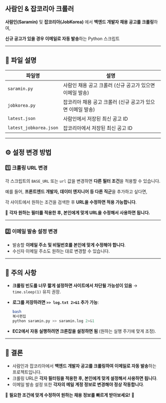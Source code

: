 ## 사람인 & 잡코리아 크롤러
**사람인(Saramin)** 및 **잡코리아(JobKorea)** 에서 **백엔드 개발자 채용 공고를 크롤링**하여,

**신규 공고가 있을 경우 이메일로 자동 발송**하는 Python 스크립트

---

## 📂 **파일 설명**

| 파일명 | 설명 |
| --- | --- |
| `saramin.py` | 사람인 채용 공고 크롤러 (신규 공고가 있으면 이메일 발송) |
| `jobkorea.py` | 잡코리아 채용 공고 크롤러 (신규 공고가 있으면 이메일 발송) |
| `latest.json` | 사람인에서 저장된 최신 공고 ID |
| `latest_jobkorea.json` | 잡코리아에서 저장된 최신 공고 ID |

---

## ⚙️ **설정 변경 방법**

### **1️⃣ 크롤링 URL 변경**

각 스크립트의 `BASE_URL` 또는 `url` 값을 변경하면 **다른 필터 조건**을 적용할 수 있습니다.

예를 들어, **프론트엔드 개발자, 데이터 엔지니어 등 다른 직군**을 추가하고 싶다면,

각 사이트에서 원하는 조건을 검색한 후 **URL을 수정하면 적용 가능합니다**.

📌 **각자 원하는 필터를 적용한 후, 본인에게 맞게 URL을 수정해서 사용하면 됩니다.**

---

### **2️⃣ 이메일 발송 설정 변경**

- 발송할 **이메일 주소 및 비밀번호를 본인에 맞게 수정해야 합니다**.
- 수신자 이메일 주소도 원하는 대로 변경할 수 있습니다.

---

## 📌 **주의 사항**

- **크롤링 빈도를 너무 짧게 설정하면 사이트에서 차단될 가능성이 있음** → `time.sleep(1)` 유지 권장.
- **로그를 저장하려면 `>> log.txt 2>&1` 추가 가능**:
    
    ```bash
    bash
    복사편집
    python saramin.py >> saramin.log 2>&1
    
    ```
    
- **EC2에서 자동 실행하려면 크론잡을 설정하면 됨** (원하는 실행 주기에 맞게 조정).

---

## 🎯 **결론**

- 사람인과 잡코리아에서 **백엔드 개발자 공고를 크롤링하여 이메일로 자동 발송**하는 프로젝트입니다.
- 크롤링 URL은 **각자 필터링을 적용한 후, 본인에게 맞게 설정해서 사용하면 됩니다**.
- 이메일 발송 설정 또한 **각자의 메일 계정 정보로 변경해야 정상 작동합니다**.

🚀 **필요한 조건에 맞게 수정하여 원하는 채용 정보를 빠르게 받아보세요!** 🎯
